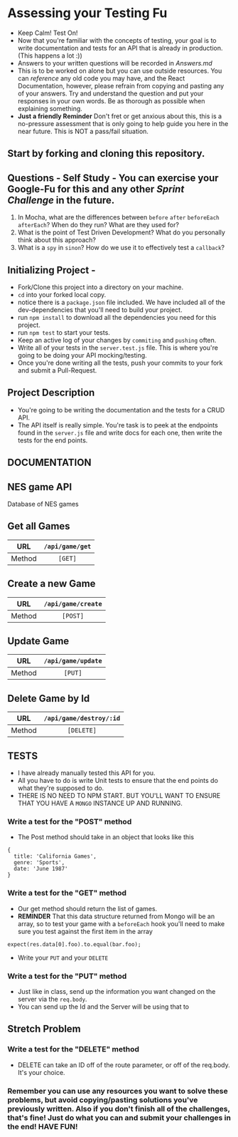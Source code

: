 # Assessing your Testing Fu

*   Keep Calm! Test On!
*   Now that you're familiar with the concepts of testing, your goal is to write documentation and tests for an API that is already in production. (This happens a lot :))
*   Answers to your written questions will be recorded in _Answers.md_
*   This is to be worked on alone but you can use outside resources. You can _reference_ any old code you may have, and the React Documentation, however, please refrain from copying and pasting any of your answers. Try and understand the question and put your responses in your own words. Be as thorough as possible when explaining something.
*   **Just a friendly Reminder** Don't fret or get anxious about this, this is a no-pressure assessment that is only going to help guide you here in the near future. This is NOT a pass/fail situation.

## Start by forking and cloning this repository.

## Questions - Self Study - You can exercise your Google-Fu for this and any other _Sprint Challenge_ in the future.

1.  In Mocha, what are the differences between `before` `after` `beforeEach` `afterEach`? When do they run? What are they used for?
1.  What is the point of Test Driven Development? What do you personally think about this approach?
1.  What is a `spy` in `sinon`? How do we use it to effectively test a `callback`?

## Initializing Project -

*   Fork/Clone this project into a directory on your machine.
*   `cd` into your forked local copy.
*   notice there is a `package.json` file included. We have included all of the dev-dependencies that you'll need to build your project.
*   run `npm install` to download all the dependencies you need for this project.
*   run `npm test` to start your tests.
*   Keep an active log of your changes by `commiting` and `pushing` often.
*   Write all of your tests in the `server.test.js` file. This is where you're going to be doing your API mocking/testing.
*   Once you're done writing all the tests, push your commits to your fork and submit a Pull-Request.

## Project Description

*   You're going to be writing the documentation and the tests for a CRUD API.
*   The API itself is really simple. You're task is to peek at the endpoints found in the `server.js` file and write docs for each one, then write the tests for the end points.

## DOCUMENTATION

## NES game API

Database of NES games

## Get all Games

|  URL   | `/api/game/get` |
| :----: | :-------------: |
| Method |     `[GET]`     |

## Create a new Game

|  URL   | `/api/game/create` |
| :----: | :----------------: |
| Method |      `[POST]`      |

## Update Game

|  URL   | `/api/game/update` |
| :----: | :----------------: |
| Method |      `[PUT]`       |

## Delete Game by Id

|  URL   | `/api/game/destroy/:id` |
| :----: | :---------------------: |
| Method |       `[DELETE]`        |

## TESTS

*   I have already manually tested this API for you.
*   All you have to do is write Unit tests to ensure that the end points do what they're supposed to do.
*   THERE IS NO NEED TO NPM START. BUT YOU'LL WANT TO ENSURE THAT YOU HAVE A `MONGO` INSTANCE UP AND RUNNING.

### Write a test for the "POST" method

*   The Post method should take in an object that looks like this

```
{
  title: 'California Games',
  genre: 'Sports',
  date: 'June 1987'
}
```

### Write a test for the "GET" method

*   Our get method should return the list of games.
*   **REMINDER** That this data structure returned from Mongo will be an array, so to test your game with a `beforeEach` hook you'll need to make sure you test against the first item in the array

```
expect(res.data[0].foo).to.equal(bar.foo);
```

*   Write your `PUT` and your `DELETE`

### Write a test for the "PUT" method

*   Just like in class, send up the information you want changed on the server via the `req.body`.
*   You can send up the Id and the Server will be using that to

## Stretch Problem

### Write a test for the "DELETE" method

*   DELETE can take an ID off of the route parameter, or off of the req.body. It's your choice.

### Remember you can use any resources you want to solve these problems, but avoid copying/pasting solutions you've previously written. Also if you don't finish all of the challenges, that's fine! Just do what you can and submit your challenges in the end! HAVE FUN!
